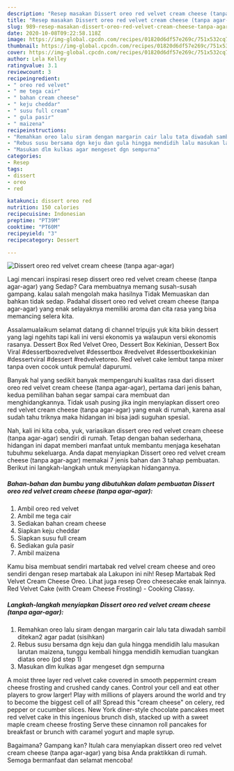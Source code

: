 ```yaml
---
description: "Resep masakan Dissert oreo red velvet cream cheese (tanpa agar-agar) | Cara Membuat Dissert oreo red velvet cream cheese (tanpa agar-agar) Yang Enak Banget"
title: "Resep masakan Dissert oreo red velvet cream cheese (tanpa agar-agar) | Cara Membuat Dissert oreo red velvet cream cheese (tanpa agar-agar) Yang Enak Banget"
slug: 989-resep-masakan-dissert-oreo-red-velvet-cream-cheese-tanpa-agar-agar-cara-membuat-dissert-oreo-red-velvet-cream-cheese-tanpa-agar-agar-yang-enak-banget
date: 2020-10-08T09:22:58.118Z
image: https://img-global.cpcdn.com/recipes/01820d6df57e269c/751x532cq70/dissert-oreo-red-velvet-cream-cheese-tanpa-agar-agar-foto-resep-utama.jpg
thumbnail: https://img-global.cpcdn.com/recipes/01820d6df57e269c/751x532cq70/dissert-oreo-red-velvet-cream-cheese-tanpa-agar-agar-foto-resep-utama.jpg
cover: https://img-global.cpcdn.com/recipes/01820d6df57e269c/751x532cq70/dissert-oreo-red-velvet-cream-cheese-tanpa-agar-agar-foto-resep-utama.jpg
author: Lela Kelley
ratingvalue: 3.1
reviewcount: 3
recipeingredient:
- " oreo red velvet"
- " me tega cair"
- " bahan cream cheese"
- " keju cheddar"
- " susu full cream"
- " gula pasir"
- " maizena"
recipeinstructions:
- "Remahkan oreo lalu siram dengan margarin cair lalu tata diwadah sambil ditekan2 agar padat (sisihkan)"
- "Rebus susu bersama dgn keju dan gula hingga mendidih lalu masukan larutan maizena, tunggu kembali hingga mendidih kemudian tuangkan diatas oreo (pd step 1)"
- "Masukan dlm kulkas agar mengeset dgn sempurna"
categories:
- Resep
tags:
- dissert
- oreo
- red

katakunci: dissert oreo red 
nutrition: 150 calories
recipecuisine: Indonesian
preptime: "PT39M"
cooktime: "PT60M"
recipeyield: "3"
recipecategory: Dessert

---
```



![Dissert oreo red velvet cream cheese (tanpa agar-agar)](https://img-global.cpcdn.com/recipes/01820d6df57e269c/751x532cq70/dissert-oreo-red-velvet-cream-cheese-tanpa-agar-agar-foto-resep-utama.jpg)

Lagi mencari inspirasi resep dissert oreo red velvet cream cheese (tanpa agar-agar) yang Sedap? Cara membuatnya memang susah-susah gampang. kalau salah mengolah maka hasilnya Tidak Memuaskan dan bahkan tidak sedap. Padahal dissert oreo red velvet cream cheese (tanpa agar-agar) yang enak selayaknya memiliki aroma dan cita rasa yang bisa memancing selera kita.

Assalamualaikum selamat datang di channel tripujis yuk kita bikin dessert yang lagi ngehits tapi kali ini versi ekonomis ya walaupun versi ekonomis rasanya. Dessert Box Red Velvet Oreo, Dessert Box Kekinian, Dessert Box Viral #dessertboxredvelvet #dessertbox #redvelvet #dessertboxkekinian #dessertviral #dessert #redvelvetoreo. Red velvet cake lembut tanpa mixer tanpa oven cocok untuk pemula! dapurumi.

Banyak hal yang sedikit banyak mempengaruhi kualitas rasa dari dissert oreo red velvet cream cheese (tanpa agar-agar), pertama dari jenis bahan, kedua pemilihan bahan segar sampai cara membuat dan menghidangkannya. Tidak usah pusing jika ingin menyiapkan dissert oreo red velvet cream cheese (tanpa agar-agar) yang enak di rumah, karena asal sudah tahu triknya maka hidangan ini bisa jadi suguhan spesial.


Nah, kali ini kita coba, yuk, variasikan dissert oreo red velvet cream cheese (tanpa agar-agar) sendiri di rumah. Tetap dengan bahan sederhana, hidangan ini dapat memberi manfaat untuk membantu menjaga kesehatan tubuhmu sekeluarga. Anda dapat menyiapkan Dissert oreo red velvet cream cheese (tanpa agar-agar) memakai 7 jenis bahan dan 3 tahap pembuatan. Berikut ini langkah-langkah untuk menyiapkan hidangannya.

<!--inarticleads1-->

##### Bahan-bahan dan bumbu yang dibutuhkan dalam pembuatan Dissert oreo red velvet cream cheese (tanpa agar-agar):

1. Ambil  oreo red velvet
1. Ambil  me tega cair
1. Sediakan  bahan cream cheese
1. Siapkan  keju cheddar
1. Siapkan  susu full cream
1. Sediakan  gula pasir
1. Ambil  maizena


Kamu bisa membuat sendiri martabak red velvel cream cheese and oreo sendiri dengan resep martabak ala Lakupon ini nih! Resep Martabak Red Velvet Cream Cheese Oreo. Lihat juga resep Oreo cheesecake enak lainnya. Red Velvet Cake (with Cream Cheese Frosting) - Cooking Classy. 

<!--inarticleads2-->

##### Langkah-langkah menyiapkan Dissert oreo red velvet cream cheese (tanpa agar-agar):

1. Remahkan oreo lalu siram dengan margarin cair lalu tata diwadah sambil ditekan2 agar padat (sisihkan)
1. Rebus susu bersama dgn keju dan gula hingga mendidih lalu masukan larutan maizena, tunggu kembali hingga mendidih kemudian tuangkan diatas oreo (pd step 1)
1. Masukan dlm kulkas agar mengeset dgn sempurna


A moist three layer red velvet cake covered in smooth peppermint cream cheese frosting and crushed candy canes. Control your cell and eat other players to grow larger! Play with millions of players around the world and try to become the biggest cell of all! Spread this &#34;cream cheese&#34; on celery, red pepper or cucumber slices. New York diner-style chocolate pancakes meet red velvet cake in this ingenious brunch dish, stacked up with a sweet maple cream cheese frosting Serve these cinnamon roll pancakes for breakfast or brunch with caramel yogurt and maple syrup. 

Bagaimana? Gampang kan? Itulah cara menyiapkan dissert oreo red velvet cream cheese (tanpa agar-agar) yang bisa Anda praktikkan di rumah. Semoga bermanfaat dan selamat mencoba!
